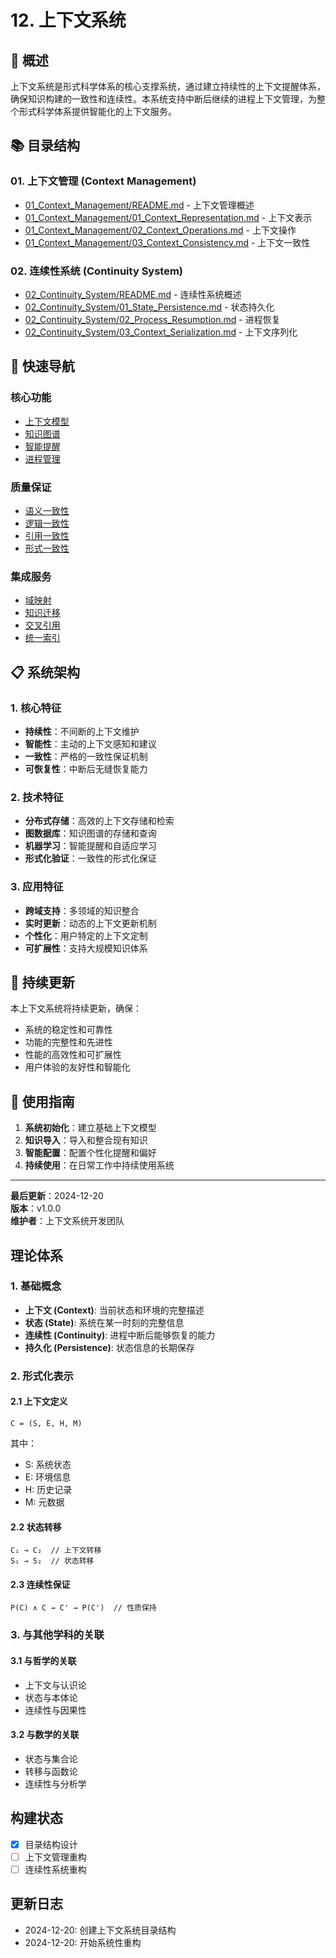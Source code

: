 # 12. 上下文系统

## 🎯 **概述**

上下文系统是形式科学体系的核心支撑系统，通过建立持续性的上下文提醒体系，确保知识构建的一致性和连续性。本系统支持中断后继续的进程上下文管理，为整个形式科学体系提供智能化的上下文服务。

## 📚 **目录结构**

### 01. 上下文管理 (Context Management)

- [01_Context_Management/README.md](01_Context_Management/README.md) - 上下文管理概述
- [01_Context_Management/01_Context_Representation.md](01_Context_Management/01_Context_Representation.md) - 上下文表示
- [01_Context_Management/02_Context_Operations.md](01_Context_Management/02_Context_Operations.md) - 上下文操作
- [01_Context_Management/03_Context_Consistency.md](01_Context_Management/03_Context_Consistency.md) - 上下文一致性

### 02. 连续性系统 (Continuity System)

- [02_Continuity_System/README.md](02_Continuity_System/README.md) - 连续性系统概述
- [02_Continuity_System/01_State_Persistence.md](02_Continuity_System/01_State_Persistence.md) - 状态持久化
- [02_Continuity_System/02_Process_Resumption.md](02_Continuity_System/02_Process_Resumption.md) - 进程恢复
- [02_Continuity_System/03_Context_Serialization.md](02_Continuity_System/03_Context_Serialization.md) - 上下文序列化

## 🔗 **快速导航**

### 核心功能

- [上下文模型](./1.1_Context_Model/README.md)
- [知识图谱](./2.1_Graph_Structure/README.md)
- [智能提醒](./3.1_Reminder_System/README.md)
- [进程管理](./4.1_Process_Tracking/README.md)

### 质量保证

- [语义一致性](./5.1_Semantic_Consistency/README.md)
- [逻辑一致性](./5.2_Logical_Consistency/README.md)
- [引用一致性](./5.3_Referential_Consistency/README.md)
- [形式一致性](./5.4_Formal_Consistency/README.md)

### 集成服务

- [域映射](./6.1_Domain_Mapping/README.md)
- [知识迁移](./6.2_Knowledge_Transfer/README.md)
- [交叉引用](./6.3_Cross_References/README.md)
- [统一索引](./6.4_Unified_Index/README.md)

## 📋 **系统架构**

### 1. 核心特征

- **持续性**：不间断的上下文维护
- **智能性**：主动的上下文感知和建议
- **一致性**：严格的一致性保证机制
- **可恢复性**：中断后无缝恢复能力

### 2. 技术特征

- **分布式存储**：高效的上下文存储和检索
- **图数据库**：知识图谱的存储和查询
- **机器学习**：智能提醒和自适应学习
- **形式化验证**：一致性的形式化保证

### 3. 应用特征

- **跨域支持**：多领域的知识整合
- **实时更新**：动态的上下文更新机制
- **个性化**：用户特定的上下文定制
- **可扩展性**：支持大规模知识体系

## 🔄 **持续更新**

本上下文系统将持续更新，确保：

- 系统的稳定性和可靠性
- 功能的完整性和先进性
- 性能的高效性和可扩展性
- 用户体验的友好性和智能化

## 📖 **使用指南**

1. **系统初始化**：建立基础上下文模型
2. **知识导入**：导入和整合现有知识
3. **智能配置**：配置个性化提醒和偏好
4. **持续使用**：在日常工作中持续使用系统

---

**最后更新**：2024-12-20  
**版本**：v1.0.0  
**维护者**：上下文系统开发团队

## 理论体系

### 1. 基础概念

- **上下文 (Context)**: 当前状态和环境的完整描述
- **状态 (State)**: 系统在某一时刻的完整信息
- **连续性 (Continuity)**: 进程中断后能够恢复的能力
- **持久化 (Persistence)**: 状态信息的长期保存

### 2. 形式化表示

#### 2.1 上下文定义

```
C = (S, E, H, M)
```

其中：

- S: 系统状态
- E: 环境信息
- H: 历史记录
- M: 元数据

#### 2.2 状态转移

```
C₁ → C₂  // 上下文转移
S₁ → S₂  // 状态转移
```

#### 2.3 连续性保证

```
P(C) ∧ C → C' → P(C')  // 性质保持
```

### 3. 与其他学科的关联

#### 3.1 与哲学的关联

- 上下文与认识论
- 状态与本体论
- 连续性与因果性

#### 3.2 与数学的关联

- 状态与集合论
- 转移与函数论
- 连续性与分析学

## 构建状态

- [x] 目录结构设计
- [ ] 上下文管理重构
- [ ] 连续性系统重构

## 更新日志

- 2024-12-20: 创建上下文系统目录结构
- 2024-12-20: 开始系统性重构

